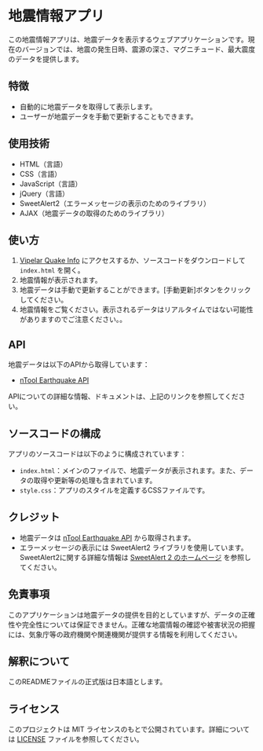 # 地震情報アプリ

この地震情報アプリは、地震データを表示するウェブアプリケーションです。現在のバージョンでは、地震の発生日時、震源の深さ、マグニチュード、最大震度のデータを提供します。

## 特徴

- 自動的に地震データを取得して表示します。
- ユーザーが地震データを手動で更新することもできます。

## 使用技術

- HTML（言語）
- CSS（言語）
- JavaScript（言語）
- jQuery（言語）
- SweetAlert2（エラーメッセージの表示のためのライブラリ）
- AJAX（地震データの取得のためのライブラリ）

## 使い方

1. [Vipelar Quake Info](https://vipelar.github.io/earthquake/) にアクセスするか、ソースコードをダウンロードして `index.html` を開く。
2. 地震情報が表示されます。
3. 地震データは手動で更新することができます。[手動更新]ボタンをクリックしてください。
4. 地震情報をご覧ください。表示されるデータはリアルタイムではない可能性がありますのでご注意ください。。

## API

地震データは以下のAPIから取得しています：

- [nTool Earthquake API](https://ntool.online/apidoc/earthquakeapi)

APIについての詳細な情報、ドキュメントは、上記のリンクを参照してください。

## ソースコードの構成

アプリのソースコードは以下のように構成されています：

- `index.html`：メインのファイルで、地震データが表示されます。また、データの取得や更新等の処理も含まれています。
- `style.css`：アプリのスタイルを定義するCSSファイルです。

## クレジット

- 地震データは [nTool Earthquake API](https://ntool.online/apidoc/earthquakeapi) から取得されます。
- エラーメッセージの表示には SweetAlert2 ライブラリを使用しています。SweetAlert2に関する詳細な情報は [SweetAlert 2 のホームページ](https://sweetalert2.github.io/) を参照してください。

## 免責事項

このアプリケーションは地震データの提供を目的としていますが、データの正確性や完全性については保証できません。正確な地震情報の確認や被害状況の把握には、気象庁等の政府機関や関連機関が提供する情報を利用してください。

## 解釈について
このREADMEファイルの正式版は日本語とします。

## ライセンス

このプロジェクトは MIT ライセンスのもとで公開されています。詳細については [LICENSE](LICENSE) ファイルを参照してください。